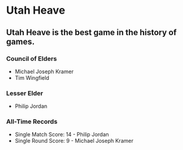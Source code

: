 # Utah Heave

## Utah Heave is the best game in the history of games.

### Council of Elders

- Michael Joseph Kramer
- Tim Wingfield

### Lesser Elder

- Philip Jordan

### All-Time Records

- Single Match Score: 14 - Philip Jordan
- Single Round Score: 9  - Michael Joseph Kramer

